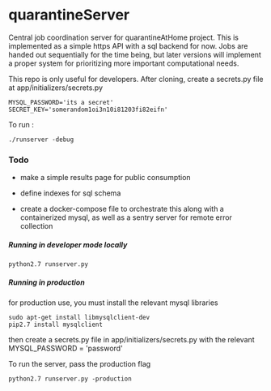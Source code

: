 # quarantineServer
Central job coordination server for quarantineAtHome project. This is implemented as a simple https API with a sql backend for now. Jobs are handed out sequentially for the time being, but later versions will implement a proper system for prioritizing more important computational needs.

This repo is only useful for developers. After cloning, create a secrets.py file at app/initializers/secrets.py

    MYSQL_PASSWORD='its a secret'
    SECRET_KEY='somerandom1oi3n10i81203fi82eifn'

To run : 

    ./runserver -debug
  

### Todo

* make a simple results page for public consumption
* define indexes for sql schema

* create a docker-compose file to orchestrate this along with a containerized mysql, as well as a sentry server for remote error collection



##### Running in developer mode locally

    python2.7 runserver.py


##### Running in production



for production use, you must install the relevant mysql libraries

    sudo apt-get install libmysqlclient-dev
    pip2.7 install mysqlclient

then create a secrets.py file in app/initializers/secrets.py with the relevant
MYSQL_PASSWORD = 'password'

To run the server, pass the production flag

    python2.7 runserver.py -production
